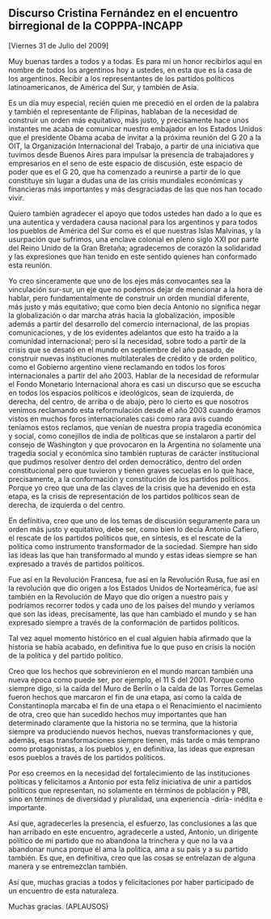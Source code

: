 Discurso Cristina Fernández en el encuentro birregional de la COPPPA-INCAPP
---------------------------------------------------------------------------

[Viernes 31 de Julio del 2009]

Muy buenas tardes a todos y a todas. Es para mí un honor recibirlos aquí
en nombre de todos los argentinos hoy a ustedes, en esta que es la casa
de los argentinos. Recibir a los representantes de los partidos
políticos latinoamericanos, de América del Sur, y también de Asia.

Es un día muy especial, recién quien me precedió en el orden de la
palabra y también el representante de Filipinas, hablaban de la
necesidad de construir un orden más equitativo, más justo, y
precisamente hace unos instantes me acaba de comunicar nuestro embajador
en los Estados Unidos que el presidente Obama acaba de invitar a la
próxima reunión del G 20 a la OIT, la Organización Internacional del
Trabajo, a partir de una iniciativa que tuvimos desde Buenos Aires para
impulsar la presencia de trabajadores y empresarios en el seno de este
espacio de discusión, este espacio de poder que es el G 20, que ha
comenzado a reunirse a partir de lo que constituye sin lugar a dudas una
de las crisis mundiales económicas y financieras más importantes y más
desgraciadas de las que nos han tocado vivir.

Quiero también agradecer el apoyo que todos ustedes han dado a lo que es
una autentica y verdadera causa nacional para los argentinos y para
todos los pueblos de América del Sur como es el que nuestras Islas
Malvinas, y la usurpación que sufrimos, una enclave colonial en pleno
siglo XXI por parte del Reino Unido de la Gran Bretaña; agradecemos de
corazón la solidaridad y las expresiones que han tenido en este sentido
quienes han conformado esta reunión.

Yo creo sinceramente que uno de los ejes más convocantes sea la
vinculación sur-sur, un eje que no podemos dejar de mencionar a la hora
de hablar, pero fundamentalmente de construir un orden mundial
diferente, más justo y más equitativo; que como bien decía Antonio no
significa negar la globalización o dar marcha atrás hacia la
globalización, imposible además a partir del desarrollo del comercio
internacional, de las propias comunicaciones, y de los evidentes
adelantos que esto ha traído a la comunidad internacional; pero sí la
necesidad, sobre todo a partir de la crisis que se desató en el mundo en
septiembre del año pasado, de construir nuevas instituciones
multilaterales de crédito y de orden político, como el Gobierno
argentino viene reclamando en todos los foros internacionales a partir
del año 2003. Hablar de la necesidad de reformular el Fondo Monetario
Internacional ahora es casi un discurso que se escucha en todos los
espacios políticos e ideológicos, sean de izquierda, de derecha, del
centro, de arriba o de abajo, pero lo cierto es que nosotros venimos
reclamando esta reformulación desde el año 2003 cuando éramos vistos en
muchos foros internacionales casi como rara avis cuando teníamos estos
reclamos, que venían de nuestra propia tragedia económica y social, como
conejillos de india de políticas que se instalaron a partir del consejo
de Washington y que provocaron en la Argentina no solamente una tragedia
social y económica sino también rupturas de carácter institucional que
pudimos resolver dentro del orden democrático, dentro del orden
constitucional pero que tuvieron y tienen graves secuelas en lo que
hace, precisamente, a la conformación y constitución de los partidos
políticos. Porque yo creo que una de las claves de la crisis que ha
devenido en esta etapa, es la crisis de representación de los partidos
políticos sean de derecha, de izquierda o del centro.

En definitiva, creo que uno de los temas de discusión seguramente para
un orden más justo y equitativo, debe ser, como bien lo decía Antonio
Cafiero, el rescate de los partidos políticos que, en síntesis, es el
rescate de la política como instrumento transformador de la sociedad.
Siempre han sido las ideas las que han transformado al mundo y estas
ideas siempre se han expresado a través de partidos políticos.

Fue así en la Revolución Francesa, fue así en la Revolución Rusa, fue
así en la revolución que dio origen a los Estados Unidos de
Norteamérica, fue así también en la Revolución de Mayo que dio origen a
nuestro país y podríamos recorrer todos y cada uno de los países del
mundo y veríamos que son las ideas, precisamente, las que han cambiado
el mundo y se han expresado siempre a través de la conformación de
partidos políticos.

Tal vez aquel momento histórico en el cual alguien había afirmado que la
historia se había acabado, en definitiva fue lo que puso en crisis la
noción de la política y del partido político.

Creo que los hechos que sobrevinieron en el mundo marcan también una
nueva época como puede ser, por ejemplo, el 11 S del 2001. Porque como
siempre digo, si la caída del Muro de Berlín o la caída de las Torres
Gemelas fueron hechos que marcaron el fin de una etapa, así como la
caída de Constantinopla marcaba el fin de una etapa o el Renacimiento el
nacimiento de otra, creo que han sucedido hechos muy importantes que han
determinado claramente que la historia no se termina, que la historia
siempre va produciendo nuevos hechos, nuevas transformaciones y que,
además, esas transformaciones siempre tienen, más tarde o más temprano
como protagonistas, a los pueblos y, en definitiva, las ideas que
expresan esos pueblos a través de los partidos políticos.

Por eso creemos en la necesidad del fortalecimiento de las instituciones
políticas y felicitamos a Antonio por esta feliz iniciativa de unir a
partidos políticos que representan, no solamente en términos de
población y PBI, sino en términos de diversidad y pluralidad, una
experiencia -diría- inédita e importante.

Así que, agradecerles la presencia, el esfuerzo, las conclusiones a las
que han arribado en este encuentro, agradecerle a usted, Antonio, un
dirigente político de mi partido que no abandona la trinchera y que no
la va a abandonar nunca porque él ama la política, ama a su país y a su
partido también. Es que, en definitiva, creo que las cosas se entrelazan
de alguna manera y se entremezclan también.

Así que, muchas gracias a todos y felicitaciones por haber participado
de un encuentro de esta naturaleza.

Muchas gracias. (APLAUSOS)

 

 
